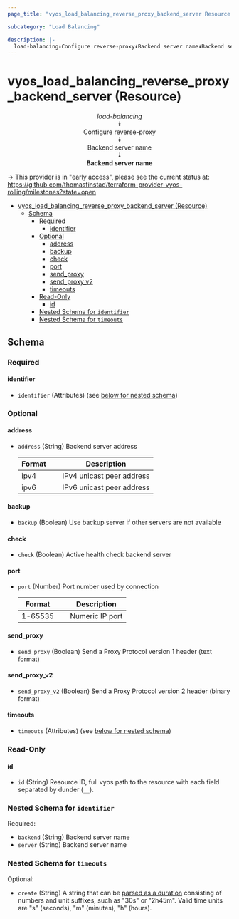 ```yaml
---
page_title: "vyos_load_balancing_reverse_proxy_backend_server Resource - vyos"

subcategory: "Load Balancing"

description: |-
  load-balancing⯯Configure reverse-proxy⯯Backend server name⯯Backend server name
---
```


# vyos_load_balancing_reverse_proxy_backend_server (Resource)
<center>

*load-balancing*  
⯯  
Configure reverse-proxy  
⯯  
Backend server name  
⯯  
**Backend server name**


</center>

-> This provider is in "early access", please see the current status at: https://github.com/thomasfinstad/terraform-provider-vyos-rolling/milestones?state=open

<!--TOC-->

- [vyos_load_balancing_reverse_proxy_backend_server (Resource)](#vyos_load_balancing_reverse_proxy_backend_server-resource)
  - [Schema](#schema)
    - [Required](#required)
      - [identifier](#identifier)
    - [Optional](#optional)
      - [address](#address)
      - [backup](#backup)
      - [check](#check)
      - [port](#port)
      - [send_proxy](#send_proxy)
      - [send_proxy_v2](#send_proxy_v2)
      - [timeouts](#timeouts)
    - [Read-Only](#read-only)
      - [id](#id)
    - [Nested Schema for `identifier`](#nested-schema-for-identifier)
    - [Nested Schema for `timeouts`](#nested-schema-for-timeouts)

<!--TOC-->

<!-- schema generated by tfplugindocs -->
## Schema

### Required

#### identifier
- `identifier` (Attributes) (see [below for nested schema](#nestedatt--identifier))

### Optional

#### address
- `address` (String) Backend server address

    |  Format  &emsp;|  Description                |
    |----------|-----------------------------|
    |  ipv4    &emsp;|  IPv4 unicast peer address  |
    |  ipv6    &emsp;|  IPv6 unicast peer address  |
#### backup
- `backup` (Boolean) Use backup server if other servers are not available
#### check
- `check` (Boolean) Active health check backend server
#### port
- `port` (Number) Port number used by connection

    |  Format   &emsp;|  Description      |
    |-----------|-------------------|
    |  1-65535  &emsp;|  Numeric IP port  |
#### send_proxy
- `send_proxy` (Boolean) Send a Proxy Protocol version 1 header (text format)
#### send_proxy_v2
- `send_proxy_v2` (Boolean) Send a Proxy Protocol version 2 header (binary format)
#### timeouts
- `timeouts` (Attributes) (see [below for nested schema](#nestedatt--timeouts))

### Read-Only

#### id
- `id` (String) Resource ID, full vyos path to the resource with each field separated by dunder (`__`).

<a id="nestedatt--identifier"></a>
### Nested Schema for `identifier`

Required:

- `backend` (String) Backend server name
- `server` (String) Backend server name


<a id="nestedatt--timeouts"></a>
### Nested Schema for `timeouts`

Optional:

- `create` (String) A string that can be [parsed as a duration](https://pkg.go.dev/time#ParseDuration) consisting of numbers and unit suffixes, such as &#34;30s&#34; or &#34;2h45m&#34;. Valid time units are &#34;s&#34; (seconds), &#34;m&#34; (minutes), &#34;h&#34; (hours).
